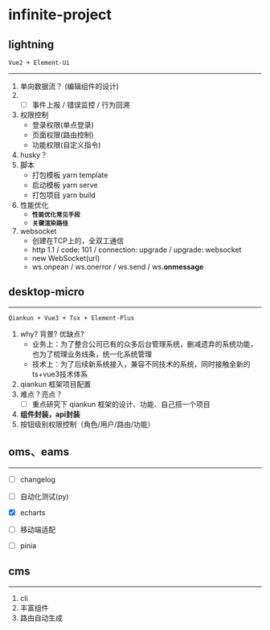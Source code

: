# infinite-project

## lightning
`Vue2 + Element-Ui`

---

1. 单向数据流？ (编辑组件的设计)
2. - [ ] 事件上报 / 错误监控 / 行为回溯
3. 权限控制
    - 登录权限(单点登录)
    - 页面权限(路由控制)
    - 功能权限(自定义指令)
4. husky？
5. 脚本
    - 打包模板 yarn template
    - 启动模板 yarn serve
    - 打包项目 yarn build
6. 性能优化
    - **`性能优化常见手段`**
    - **`关键渲染路径`**
7. websocket
    - 创建在TCP上的，全双工通信
    - http 1.1 / code: 101 / connection: upgrade / upgrade: websocket
    - new WebSocket(url)
    - ws.onpean / ws.onerror / ws.send / ws.**onmessage**



## desktop-micro

---
`Qiankun + Vue3 + Tsx + Element-Plus`

1. why? 背景? 优缺点?
    - 业务上：为了整合公司已有的众多后台管理系统，删减遗弃的系统功能，也为了梳理业务线条，统一化系统管理
    - 技术上：为了后续新系统接入，兼容不同技术的系统，同时接触全新的ts+vue3技术体系
2. qiankun 框架项目配置
3. 难点？亮点？
    - [ ] 重点研究下 qiankun 框架的设计、功能、自己搭一个项目
4. **组件封装，api封装**
5. 按钮级别权限控制（角色/用户/路由/功能）



## oms、eams

---

- [ ] changelog
- [ ] 自动化测试(py)
- [x] echarts
- [ ] 移动端适配
- [ ] pinia



## cms

---

1. cli
2. 丰富组件
3. 路由自动生成